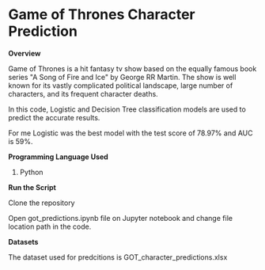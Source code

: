 # Game of Thrones Character Prediction

<b>Overview</b> <br>

Game of Thrones is a hit fantasy tv show based on the equally famous book series "A Song of Fire and Ice" by George RR Martin. The show is well known for its vastly complicated political landscape, large number of characters, and its frequent character deaths. <br>

In this code, Logistic and Decision Tree classification models are used to predict the accurate results. <br>

For me Logistic was the best model with the test score of 78.97% and AUC is 59%.

<b> Programming Language Used</b> <br>
  
  1. Python <br>

<b> Run the Script</b> <br>

Clone the repository

Open got_predictions.ipynb file on Jupyter notebook and change file location path in the code.

<b> Datasets </b> <br>

The dataset used for predcitions is GOT_character_predictions.xlsx
